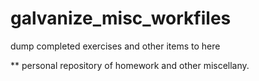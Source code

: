 # galvanize_misc_workfiles
dump completed exercises and other items to here

** personal repository of homework and other miscellany.
